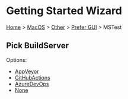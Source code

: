 # Getting Started Wizard

[Home](/docs/wiz/readme.md) > [MacOS](MacOS.md) > [Other](MacOS_Other.md) > [Prefer GUI](MacOS_Other_Gui.md) > MSTest

## Pick BuildServer

Options:
 * [AppVeyor](MacOS_Other_Gui_MSTest_AppVeyor.md)
 * [GitHubActions](MacOS_Other_Gui_MSTest_GitHubActions.md)
 * [AzureDevOps](MacOS_Other_Gui_MSTest_AzureDevOps.md)
 * [None](MacOS_Other_Gui_MSTest_None.md)
